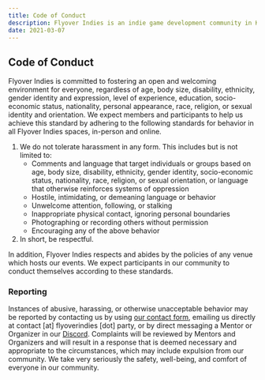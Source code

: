 ```yaml
---
title: Code of Conduct
description: Flyover Indies is an indie game development community in Kansas City in Midwest region. Join us for events and to connect with game developers in the area.
date: 2021-03-07
---
```


## Code of Conduct

Flyover Indies is committed to fostering an open and welcoming environment for everyone, regardless of age, body size, disability, ethnicity, gender identity and expression, level of experience, education, socio-economic status, nationality, personal appearance, race, religion, or sexual identity and orientation. We expect members and participants to help us achieve this standard by adhering to the following standards for behavior in all Flyover Indies spaces, in-person and online.

1. We do not tolerate harassment in any form. This includes but is not limited to:
   - Comments and language that target individuals or groups based on age, body size, disability, ethnicity, gender identity, socio-economic status, nationality, race, religion, or sexual orientation, or language that otherwise reinforces systems of oppression
   - Hostile, intimidating, or demeaning language or behavior
   - Unwelcome attention, following, or stalking
   - Inappropriate physical contact, ignoring personal boundaries
   - Photographing or recording others without permission
   - Encouraging any of the above behavior
2. In short, be respectful.

In addition, Flyover Indies respects and abides by the policies of any venue which hosts our events. We expect participants in our community to conduct themselves according to these standards.

### Reporting

Instances of abusive, harassing, or otherwise unacceptable behavior may be reported by contacting us by using [our contact form](/contact), emailing us directly at contact [at] flyoverindies [dot] party, or by direct messaging a Mentor or Organizer in our [Discord](https://discord.gg/8JdcrkR). Complaints will be reviewed by Mentors and Organizers and will result in a response that is deemed necessary and appropriate to the circumstances, which may include expulsion from our community. We take very seriously the safety, well-being, and comfort of everyone in our community.
